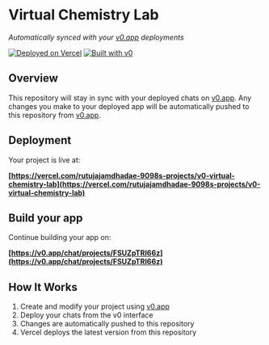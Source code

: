 # Virtual Chemistry Lab

*Automatically synced with your [v0.app](https://v0.app) deployments*

[![Deployed on Vercel](https://img.shields.io/badge/Deployed%20on-Vercel-black?style=for-the-badge&logo=vercel)](https://vercel.com/rutujajamdhadae-9098s-projects/v0-virtual-chemistry-lab)
[![Built with v0](https://img.shields.io/badge/Built%20with-v0.app-black?style=for-the-badge)](https://v0.app/chat/projects/FSUZpTRI66z)

## Overview

This repository will stay in sync with your deployed chats on [v0.app](https://v0.app).
Any changes you make to your deployed app will be automatically pushed to this repository from [v0.app](https://v0.app).

## Deployment

Your project is live at:

**[https://vercel.com/rutujajamdhadae-9098s-projects/v0-virtual-chemistry-lab](https://vercel.com/rutujajamdhadae-9098s-projects/v0-virtual-chemistry-lab)**

## Build your app

Continue building your app on:

**[https://v0.app/chat/projects/FSUZpTRI66z](https://v0.app/chat/projects/FSUZpTRI66z)**

## How It Works

1. Create and modify your project using [v0.app](https://v0.app)
2. Deploy your chats from the v0 interface
3. Changes are automatically pushed to this repository
4. Vercel deploys the latest version from this repository